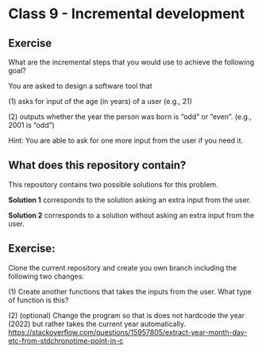 # Class 9 - Incremental development

## Exercise
What are the incremental steps that you would use to achieve the following goal?

You are asked to design a software tool that 

(1) asks for input of the age (in years) of a user (e.g., 21)

(2) outputs whether the year the person was born is “odd” or “even”.  (e.g., 2001 is “odd”)

Hint: You are able to ask for one more input from the user if you need it.


## What does this repository contain?

This repository contains two possible solutions for this problem. 

**Solution 1** corresponds to the solution asking an extra input from the user.

**Solution 2** corresponds to a solution without asking an extra input from the user. 

## Exercise: 

Clone the current repository and create you own branch including the following two changes: 

(1) Create another functions that takes the inputs from the user. What type of function is this?

(2) (optional) Change the program so that is does not hardcode the year (2022) but rather takes the current year automatically. 
https://stackoverflow.com/questions/15957805/extract-year-month-day-etc-from-stdchronotime-point-in-c


